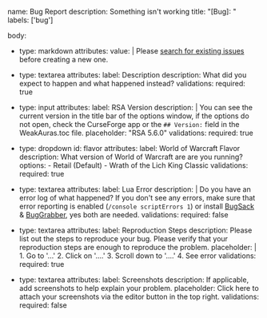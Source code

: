 name: Bug Report
description: Something isn't working
title: "[Bug]: "
labels: ['bug']

body:
  - type: markdown
      attributes:
      value: |
          Please [search for existing issues](https://github.com/Caedilla/RSA/issues) before creating a new one.

  - type: textarea
      attributes:
          label: Description
          description: What did you expect to happen and what happened instead?
      validations:
          required: true

  - type: input
      attributes:
          label: RSA Version
          description: |
          You can see the current version in the title bar of the options window, if the options do not open, check the CurseForge app or the `## Version:` field in the WeakAuras.toc file.
          placeholder: "RSA 5.6.0"
      validations:
          required: true

  - type: dropdown
    id: flavor
    attributes:
        label: World of Warcraft Flavor
        description: What version of World of Warcraft are are you running?
        options:
            - Retail (Default)
            - Wrath of the Lich King Classic
    validations:
        required: true

  - type: textarea
    attributes:
        label: Lua Error
        description: |
            Do you have an error log of what happened? If you don't see any errors, make sure that error reporting is enabled (`/console scriptErrors 1`) or install [BugSack](https://www.curseforge.com/wow/addons/bugsack) & [BugGrabber](https://www.curseforge.com/wow/addons/bug-grabber), yes both are needed.
    validations:
        required: false

  - type: textarea
    attributes:
        label: Reproduction Steps
        description: Please list out the steps to reproduce your bug. Please verify that your reproduction steps are enough to reproduce the problem.
        placeholder: |
            1. Go to '...'
            2. Click on '....'
            3. Scroll down to '....'
            4. See error
    validations:
        required: true

  - type: textarea
    attributes:
        label: Screenshots
        description: If applicable, add screenshots to help explain your problem.
        placeholder: Click here to attach your screenshots via the editor button in the top right.
    validations:
        required: false